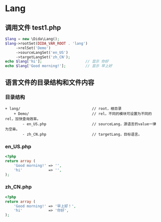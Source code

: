 # Lang

## 调用文件 test1.php

```php
$lang = new \Dida\Lang();
$lang->rootSet(DIDA_VAR_ROOT . 'lang')
     ->relSet('Demo')
     ->sourceLangSet('en_US')
     ->targetLangSet('zh_CN');
echo $lang['hi'];                    // 显示 你好
echo $lang['Good morning!'];         // 显示 早上好
```

## 语言文件的目录结构和文件内容

### 目录结构

```
+ lang/                                 // root，根目录
    + Demo/                             // rel，不同的模块可设置为不同的rel，加快查询效率。
	    - en_US.php                     // sourceLang，源语言的value一律为空串。
		- zh_CN.php                     // targetLang，目标语言。
```

### en_US.php

```php
<?php
return array (
    'Good morning!' => '',
    'hi'            => '',
);
```

### zh_CN.php

```php
<?php
return array (
    'Good morning!' => '早上好！',
    'hi'            => '你好',
);
```